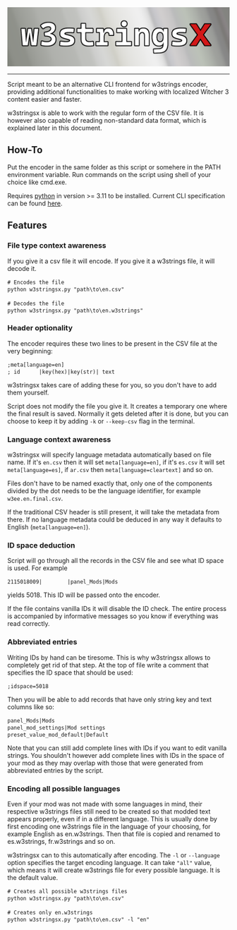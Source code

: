 <img src="doc/banner.png"/>

---

Script meant to be an alternative CLI frontend for w3strings encoder, providing additional functionalities to make working with localized Witcher 3 content easier and faster.

w3stringsx is able to work with the regular form of the CSV file. It is however also capable of reading non-standard data format, which is explained later in this document.

## How-To
Put the encoder in the same folder as this script or somehere in the PATH environment variable. Run commands on the script using shell of your choice like cmd.exe.

Requires [python](https://www.python.org/downloads/) in version >= 3.11 to be installed.
Current CLI specification can be found [here](./doc/cli_specification.md).


## Features

### File type context awareness
If you give it a csv file it will encode. If you give it a w3strings file, it will decode it.
```shell
# Encodes the file
python w3stringsx.py "path\to\en.csv"

# Decodes the file
python w3stringsx.py "path\to\en.w3strings"
```

### Header optionality
The encoder requires these two lines to be present in the CSV file at the very beginning:
```csv
;meta[language=en]
; id      |key(hex)|key(str)| text
```
w3stringsx takes care of adding these for you, so you don't have to add them yourself.

Script does not modify the file you give it. It creates a temporary one where the final result is saved. Normally it gets deleted after it is done, but you can choose to keep it by adding `-k` or `--keep-csv` flag in the terminal.

### Language context awareness
w3stringsx will specify language metadata automatically based on file name. If it's `en.csv` then it will set `meta[language=en]`, if it's `es.csv` it will set `meta[language=es]`, if `ar.csv` then `meta[language=cleartext]` and so on. 

Files don't have to be named exactly that, only one of the components divided by the dot needs to be the language identifier, for example `w3ee.en.final.csv`.

If the traditional CSV header is still present, it will take the metadata from there. If no language metadata could be deduced in any way it defaults to English (`meta[language=en]`).

### ID space deduction
Script will go through all the records in the CSV file and see what ID space is used. For example
```csv
2115018009|        |panel_Mods|Mods
``` 
yields 5018. This ID will be passed onto the encoder.

If the file contains vanilla IDs it will disable the ID check. The entire process is accompanied by informative messages so you know if everything was read correctly.

### Abbreviated entries
Writing IDs by hand can be tiresome. This is why w3stringsx allows to completely get rid of that step.
At the top of file write a comment that specifies the ID space that should be used:
```csv
;idspace=5018
```
Then you will be able to add records that have only string key and text columns like so:
```csv
panel_Mods|Mods
panel_mod_settings|Mod settings
preset_value_mod_default|Default
```

Note that you can still add complete lines with IDs if you want to edit vanilla strings. You shouldn't however add complete lines with IDs in the space of your mod as they may overlap with those that were generated from abbreviated entries by the script.

### Encoding all possible languages
Even if your mod was not made with some languages in mind, their respective w3strings files still need to be created so that modded text appears properly, even if in a different language. This is usually done by first encoding one w3strings file in the language of your choosing, for example English as en.w3strings. Then that file is copied and renamed to es.w3strings, fr.w3strings and so on.

w3stringsx can to this automatically after encoding. The `-l` or `--language` option specifies the target encoding language. It can take `"all"` value, which means it will create w3strings file for every possible language. It is the default value.
```shell
# Creates all possible w3strings files
python w3stringsx.py "path\to\en.csv"

# Creates only en.w3strings
python w3stringsx.py "path\to\en.csv" -l "en"
```